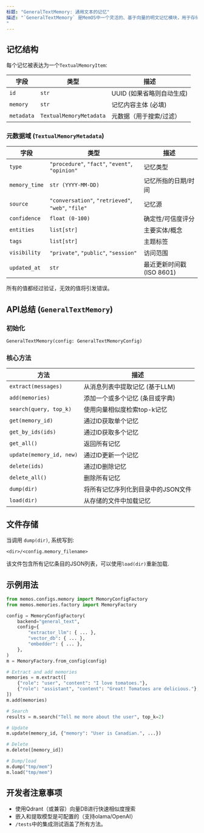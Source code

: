 ```yaml
---
标题: "GeneralTextMemory: 通用文本的记忆"
描述: "`GeneralTextMemory` 是MemOS中一个灵活的、基于向量的明文记忆模块，用于存储、搜索和管理非结构化知识。它适用于会话代理、个人助理和任何需要语义记忆检索的系统。
"
---
```


## 记忆结构

每个记忆被表达为一个`TextualMemoryItem`:

| 字段      | 类型                        | 描述                        |
| ---------- | --------------------------- | ---------------------------------- |
| `id`       | `str`                       | UUID (如果省略则自动生成)   |
| `memory`   | `str`                       | 记忆内容主体 (必填) |
| `metadata` | `TextualMemoryMetadata`     | 元数据（用于搜索/过滤）     |

### 元数据域 (`TextualMemoryMetadata`)

| 字段         | 类型                                               | 描述                         |
| ------------- | -------------------------------------------------- | ----------------------------------- |
| `type`        | `"procedure"`, `"fact"`, `"event"`, `"opinion"` | 记忆类型                         |
| `memory_time` | `str (YYYY-MM-DD)`                                 | 记忆所指的日期/时间      |
| `source`      | `"conversation"`, `"retrieved"`, `"web"`, `"file"` | 记忆源                |
| `confidence`  | `float (0-100)`                                    | 确定性/可信度评分          |
| `entities`    | `list[str]`                                        | 主要实体/概念               |
| `tags`        | `list[str]`                                        | 主题标签                       |
| `visibility`  | `"private"`, `"public"`, `"session"`            | 访问范围                        |
| `updated_at`  | `str`                                              | 最近更新时间戳 (ISO 8601)    |

所有的值都经过验证，无效的值将引发错误。

## API总结 (`GeneralTextMemory`)

### 初始化
```python
GeneralTextMemory(config: GeneralTextMemoryConfig)
```

### 核心方法
| 方法                   | 描述                                         |
| ------------------------ | --------------------------------------------------- |
| `extract(messages)`      | 从消息列表中提取记忆 (基于LLM)     |
| `add(memories)`          | 添加一个或多个记忆 (条目或字典)          |
| `search(query, top_k)`   | 使用向量相似度检索top-k记忆    |
| `get(memory_id)`         | 通过ID获取单个记忆                           |
| `get_by_ids(ids)`        | 通过ID获取多个记忆                      |
| `get_all()`              | 返回所有记忆                                |
| `update(memory_id, new)` | 通过ID更新一个记忆                               |
| `delete(ids)`            | 通过ID删除记忆                              |
| `delete_all()`           | 删除所有记忆                                 |
| `dump(dir)`              | 将所有记忆序列化到目录中的JSON文件    |
| `load(dir)`              | 从存储的文件中加载记忆                       |

## 文件存储

当调用 `dump(dir)`, 系统写到:

```
<dir>/<config.memory_filename>
```

该文件包含所有记忆条目的JSON列表，可以使用`load(dir)`重新加载.

## 示例用法

```python
from memos.configs.memory import MemoryConfigFactory
from memos.memories.factory import MemoryFactory

config = MemoryConfigFactory(
    backend="general_text",
    config={
        "extractor_llm": { ... },
        "vector_db": { ... },
        "embedder": { ... },
    },
)
m = MemoryFactory.from_config(config)

# Extract and add memories
memories = m.extract([
    {"role": "user", "content": "I love tomatoes."},
    {"role": "assistant", "content": "Great! Tomatoes are delicious."},
])
m.add(memories)

# Search
results = m.search("Tell me more about the user", top_k=2)

# Update
m.update(memory_id, {"memory": "User is Canadian.", ...})

# Delete
m.delete([memory_id])

# Dump/load
m.dump("tmp/mem")
m.load("tmp/mem")
```

## 开发者注意事项

* 使用Qdrant（或兼容）向量DB进行快速相似度搜索
* 嵌入和提取模型是可配置的（支持olama/OpenAI）
* `/tests`中的集成测试涵盖了所有方法。
